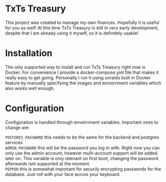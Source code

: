 # TxTs Treasury
This project was created to manage my own finances. Hopefully it is useful for you as well!
At this time TxTs Treasury is still in very early development, despite that I am already using it myself, so it is definitely usable!

# Installation
The only supported way to install and run TxTs Treasury right now is Docker. For convenience I provide a docker-compose.yml file that makes it really easy to get going.
Personally I run it using unraids built in Docker feature by manually specifying the images and envoirnment variables which also works well enough.

# Configuration
Configuration is handled through envoirnment variables.
Important ones to change are:

`POSTGRES_PASSWORD` this needs to be the same for the backend and postgres services  
`ADMIN_PASSWORD` this will be the password you log in with. Right now you can only use the admin account, however multi-account support will be added later on. This variable is only relevant on first boot, changing the password afterwards isnt supported at the moment.  
`PEPPER` this is somewhat important for securily encrypting passwords for the database. Just roll with your face across your keyboard.

